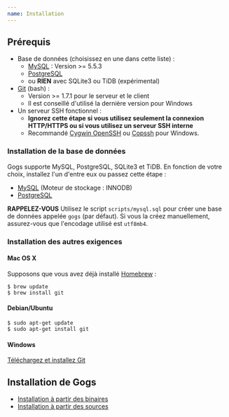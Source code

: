 ```yaml
---
name: Installation
---
```


## Prérequis

- Base de données (choisissez en une dans cette liste) :
    - [MySQL](http://dev.mysql.com) : Version >= 5.5.3
    - [PostgreSQL](http://www.postgresql.org/)
    - ou **RIEN** avec SQLite3 ou TiDB (expérimental)
- [Git](http://git-scm.com/) (bash) :
    - Version >= 1.7.1 pour le serveur et le client
    - Il est conseillé d'utilisé la dernière version pour Windows
- Un serveur SSH fonctionnel :
    - **Ignorez cette étape si vous utilisez seulement la connexion HTTP/HTTPS ou si vous utilisez un serveur SSH interne**
    - Recommandé [Cygwin OpenSSH](http://docs.oracle.com/cd/E24628_01/install.121/e22624/preinstall_req_cygwin_ssh.htm) ou [Copssh](https://www.itefix.net/copssh) pour Windows.

### Installation de la base de données

Gogs supporte MySQL, PostgreSQL, SQLite3 et TiDB. En fonction de votre choix, installez l'un d'entre eux ou passez cette étape :

- [MySQL](http://dev.mysql.com/downloads/mysql/) (Moteur de stockage : INNODB)
- [PostgreSQL](http://www.postgresql.org/download/)

**RAPPELEZ-VOUS** Utilisez le script `scripts/mysql.sql` pour créer une base de données appelée `gogs` (par défaut). Si vous la créez manuellement, assurez-vous que l'encodage utilisé est `utf8mb4`.

### Installation des autres exigences

#### Mac OS X

Supposons que vous avez déjà installé [Homebrew](http://brew.sh/) :

```
$ brew update
$ brew install git
```

#### Debian/Ubuntu

```
$ sudo apt-get update
$ sudo apt-get install git
```

#### Windows

[Téléchargez et installez Git](http://git-scm.com/downloads)

## Installation de Gogs

- [Installation à partir des binaires](/docs/installation/install_from_binary)
- [Installation à partir des sources](/docs/installation/install_from_source)
